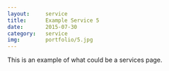 ```yaml
---
layout: 	service
title:  	Example Service 5
date:   	2015-07-30
category: 	service
img: 		portfolio/5.jpg
---
```

This is an example of what could be a services page.